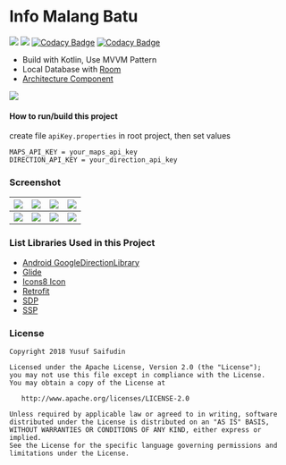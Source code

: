 # Info Malang Batu #
[![](https://github.com/yoesuv/Info-Malang-Batu/actions/workflows/github-actions.yml/badge.svg)](https://github.com/yoesuv/Info-Malang-Batu/actions)
![](https://img.shields.io/github/languages/top/yoesuv/Info-Malang-Batu)
[![Codacy Badge](https://app.codacy.com/project/badge/Grade/e7ed4b5c62ba4881af60cfe251f80057)](https://app.codacy.com/gh/yoesuv/Info-Malang-Batu/dashboard)
[![Codacy Badge](https://app.codacy.com/project/badge/Coverage/e7ed4b5c62ba4881af60cfe251f80057)](https://app.codacy.com/gh/yoesuv/Info-Malang-Batu/dashboard)

* Build with Kotlin, Use MVVM Pattern
* Local Database with [Room](https://developer.android.com/topic/libraries/architecture/room)
* [Architecture Component](https://developer.android.com/topic/libraries/architecture/)

[![](https://i.imgur.com/vbFJRFm.png)](https://play.google.com/store/apps/details?id=com.yoesuv.infomalangbatu)

#### How to run/build this project ####
create file ```apiKey.properties``` in root project, then set values
```
MAPS_API_KEY = your_maps_api_key
DIRECTION_API_KEY = your_direction_api_key
```

### Screenshot ###
| ![](https://images2.imgbox.com/f2/2c/JMaZirIu_o.png) | ![](https://images2.imgbox.com/e9/a3/ILmUo3YR_o.png) | ![](https://images2.imgbox.com/fa/5d/2nXO3jOv_o.png) | ![](https://images2.imgbox.com/89/67/Af4t3I5E_o.png) |
| :---: | :---: | :---: | :---: |
| ![](https://images2.imgbox.com/bd/0d/eAJ71ZzH_o.png) | ![](https://images2.imgbox.com/9c/ac/GnIwpuJb_o.png) | ![](https://i.imgur.com/1YNlQhk.png) | ![](https://i.imgur.com/LlTFiS8.png) |

### List Libraries Used in this Project ###
* [Android GoogleDirectionLibrary](https://github.com/akexorcist/Android-GoogleDirectionLibrary)
* [Glide](https://github.com/bumptech/glide)
* [Icons8 Icon](https://icons8.com/)
* [Retrofit](https://github.com/square/retrofit)
* [SDP](https://github.com/intuit/sdp)
* [SSP](https://github.com/intuit/ssp)

### License ###

    Copyright 2018 Yusuf Saifudin

    Licensed under the Apache License, Version 2.0 (the "License");
    you may not use this file except in compliance with the License.
    You may obtain a copy of the License at

       http://www.apache.org/licenses/LICENSE-2.0

    Unless required by applicable law or agreed to in writing, software
    distributed under the License is distributed on an "AS IS" BASIS,
    WITHOUT WARRANTIES OR CONDITIONS OF ANY KIND, either express or implied.
    See the License for the specific language governing permissions and
    limitations under the License.
